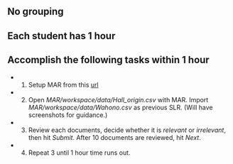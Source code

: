 ## No grouping
## Each student has 1 hour
## Accomplish the following tasks within 1 hour
 - 1. Setup MAR from this [url](https://github.com/ai-se/MAR)
 - 2. Open _MAR/workspace/data/Hall_origin.csv_ with MAR. Import _MAR/workspace/data/Wahono.csv_ as previous SLR. (Will have screenshots for guidance.)
 - 3. Review each documents, decide whether it is _relevant_ or _irrelevant_, then hit *Submit*. After 10 documents are reviewed, hit *Next*.
 - 4. Repeat 3 until 1 hour time runs out.
